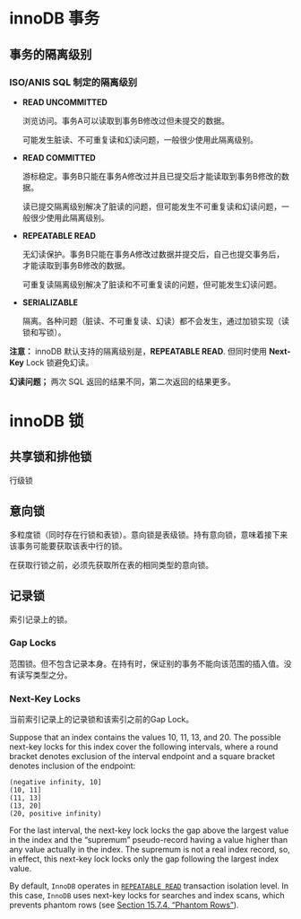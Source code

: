 # innoDB 事务

## 事务的隔离级别

### ISO/ANIS SQL 制定的隔离级别

- **READ UNCOMMITTED**

  浏览访问。事务A可以读取到事务B修改过但未提交的数据。

  可能发生脏读、不可重复读和幻读问题，一般很少使用此隔离级别。

- **READ COMMITTED**

  游标稳定。事务B只能在事务A修改过并且已提交后才能读取到事务B修改的数据。

  读已提交隔离级别解决了脏读的问题，但可能发生不可重复读和幻读问题，一般很少使用此隔离级别。

- **REPEATABLE READ**

  无幻读保护。事务B只能在事务A修改过数据并提交后，自己也提交事务后，才能读取到事务B修改的数据。

  可重复读隔离级别解决了脏读和不可重复读的问题，但可能发生幻读问题。

- **SERIALIZABLE**

  隔离。各种问题（脏读、不可重复读、幻读）都不会发生，通过加锁实现（读锁和写锁）。

**注意：** innoDB 默认支持的隔离级别是，**REPEATABLE READ**. 但同时使用 **Next-Key** Lock 锁避免幻读。

**幻读问题；** 两次 SQL 返回的结果不同，第二次返回的结果更多。

# innoDB 锁

## 共享锁和排他锁

行级锁

## 意向锁

多粒度锁（同时存在行锁和表锁）。意向锁是表级锁。持有意向锁，意味着接下来该事务可能要获取该表中行的锁。

在获取行锁之前，必须先获取所在表的相同类型的意向锁。

## 记录锁

索引记录上的锁。

### Gap Locks

范围锁。但不包含记录本身。在持有时，保证别的事务不能向该范围的插入值。没有读写类型之分。



### Next-Key Locks

当前索引记录上的记录锁和该索引之前的Gap Lock。

Suppose that an index contains the values 10, 11, 13, and 20. The possible next-key locks for this index cover the following intervals, where a round bracket denotes exclusion of the interval endpoint and a square bracket denotes inclusion of the endpoint:

```none
(negative infinity, 10]
(10, 11]
(11, 13]
(13, 20]
(20, positive infinity)
```

For the last interval, the next-key lock locks the gap above the largest value in the index and the “supremum” pseudo-record having a value higher than any value actually in the index. The supremum is not a real index record, so, in effect, this next-key lock locks only the gap following the largest index value.

By default, `InnoDB` operates in [`REPEATABLE READ`](https://dev.mysql.com/doc/refman/8.0/en/innodb-transaction-isolation-levels.html#isolevel_repeatable-read) transaction isolation level. In this case, `InnoDB` uses next-key locks for searches and index scans, which prevents phantom rows (see [Section 15.7.4, “Phantom Rows”](https://dev.mysql.com/doc/refman/8.0/en/innodb-next-key-locking.html)).

